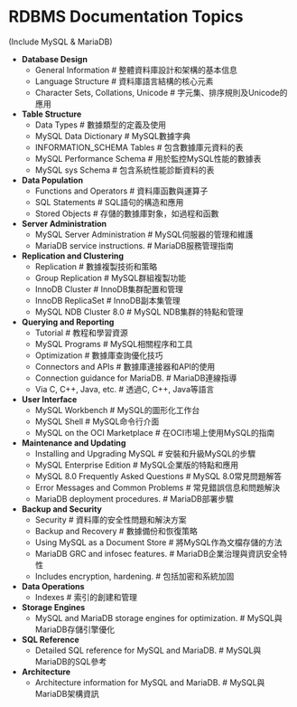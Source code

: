# RDBMS Documentation Topics
(Include MySQL & MariaDB)

- **Database Design**
    - General Information # 整體資料庫設計和架構的基本信息
    - Language Structure # 資料庫語言結構的核心元素
    - Character Sets, Collations, Unicode # 字元集、排序規則及Unicode的應用
- **Table Structure**
    - Data Types # 數據類型的定義及使用
    - MySQL Data Dictionary # MySQL數據字典
    - INFORMATION_SCHEMA Tables # 包含數據庫元資料的表
    - MySQL Performance Schema # 用於監控MySQL性能的數據表
    - MySQL sys Schema # 包含系統性能診斷資料的表
- **Data Population**
    - Functions and Operators # 資料庫函數與運算子
    - SQL Statements # SQL語句的構造和應用
    - Stored Objects # 存儲的數據庫對象，如過程和函數
- **Server Administration**
    - MySQL Server Administration # MySQL伺服器的管理和維護
    - MariaDB service instructions. # MariaDB服務管理指南
- **Replication and Clustering**
    - Replication # 數據複製技術和策略
    - Group Replication # MySQL群組複製功能
    - InnoDB Cluster # InnoDB集群配置和管理
    - InnoDB ReplicaSet # InnoDB副本集管理
    - MySQL NDB Cluster 8.0 # MySQL NDB集群的特點和管理
- **Querying and Reporting**
    - Tutorial # 教程和學習資源
    - MySQL Programs # MySQL相關程序和工具
    - Optimization # 數據庫查詢優化技巧
    - Connectors and APIs # 數據庫連接器和API的使用
    - Connection guidance for MariaDB. # MariaDB連線指導
    - Via C, C++, Java, etc. # 透過C, C++, Java等語言
- **User Interface**
    - MySQL Workbench # MySQL的圖形化工作台
    - MySQL Shell # MySQL命令行介面
    - MySQL on the OCI Marketplace # 在OCI市場上使用MySQL的指南
- **Maintenance and Updating**
    - Installing and Upgrading MySQL # 安裝和升級MySQL的步驟
    - MySQL Enterprise Edition # MySQL企業版的特點和應用
    - MySQL 8.0 Frequently Asked Questions # MySQL 8.0常見問題解答
    - Error Messages and Common Problems # 常見錯誤信息和問題解決
    - MariaDB deployment procedures. # MariaDB部署步驟
- **Backup and Security**
    - Security # 資料庫的安全性問題和解決方案
    - Backup and Recovery # 數據備份和恢復策略
    - Using MySQL as a Document Store # 將MySQL作為文檔存儲的方法
    - MariaDB GRC and infosec features. # MariaDB企業治理與資訊安全特性
    - Includes encryption, hardening. # 包括加密和系統加固
- **Data Operations**
    - Indexes # 索引的創建和管理
- **Storage Engines**
    - MySQL and MariaDB storage engines for optimization. # MySQL與MariaDB存儲引擎優化
- **SQL Reference**
    - Detailed SQL reference for MySQL and MariaDB. # MySQL與MariaDB的SQL參考
- **Architecture**
    - Architecture information for MySQL and MariaDB. # MySQL與MariaDB架構資訊
